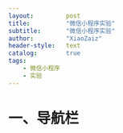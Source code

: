 ```yaml
---
layout:			post
title:			"微信小程序实验"
subtitle: 		"微信小程序实验"
author:			"XiaoZaiz"
header-style: 	text
catalog:      	true
tags:
    - 微信小程序
    - 实验
---
```


# 一、导航栏



